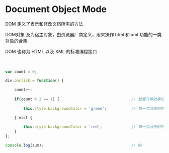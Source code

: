 # Document Object Mode

DOM 定义了表示和修改文档所需的方法

DOM对象 及为宿主对象，由浏览器厂商定义，用来操作 html 和 xml 功能的一类对象的合集

DOM 也称为 HTML 以及 XML 的标准编程接口


#### 


``` javascript


var count = 0;

div.onclick = function() {

    count++;
    
    if(count % 2 == 1) {                                // 想要几种效果切换都可以 count % n 
    
        this.style.backgroundColor = 'green';           // 第一次点击时的效果

    } elst {
    
        this.style.backgroundColor = 'red';             // 第一次点击时的效果
    }
};

console.log(sum);                                       // 99


```
















































